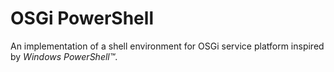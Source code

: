 OSGi PowerShell
===============

An implementation of a shell environment for OSGi service platform inspired by _Windows PowerShell™_.
